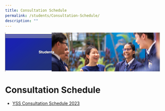 ```yaml
---
title: Consultation Schedule
permalink: /students/Consultation-Schedule/
description: ""
---
```

![](/images/Students%20Banner.png)

Consultation Schedule
=====================

* [YSS Consultation Schedule 2023](/files/YSS%20Consultation%20Schedule%202023.pdf)